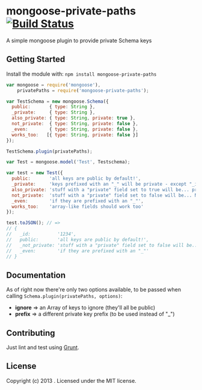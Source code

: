 # mongoose-private-paths [![Build Status](https://travis-ci.org/yamadapc/mongoose-private-paths.png?branch=master)](https://travis-ci.org/yamadapc/mongoose-private-paths)

A simple mongoose plugin to provide private Schema keys

## Getting Started
Install the module with: `npm install mongoose-private-paths`

```javascript
var mongoose = require('mongoose'),
    privatePaths = require('mongoose-private-paths');

var TestSchema = new mongoose.Schema({
  public:       { type: String },
  _private:     { type: String },
  also_private: { type: String, private: true },
  not_private:  { type: String, private: false },
  _even:        { type: String, private: false },
  works_too:   [{ type: String, private: false }]
});

TestSchema.plugin(privatePaths);

var Test = mongoose.model('Test', Testschema);

var test = new Test({
  public:       'all keys are public by default!',
  _private:     'keys prefixed with an "_" will be private - except "_id"',
  also_private: 'stuff with a "private" field set to true will be... private!',
  not_private:  'stuff with a "private" field set to false will be... NOT private!',
  _even:        'if they are prefixed with an "_"',
  works_too:    'array-like fields should work too'
});

test.toJSON(); // =>
// {
//   _id:          '1234',
//   public:       'all keys are public by default!',
//   _not_private: 'stuff with a "private" field set to false will be... NOT private!',
//   _even:        'if they are prefixed with an "_"'
// }
```

## Documentation

As of right now there're only two options available, to be passed when calling
`Schema.plugin(privatePaths, options)`:

- **ignore** => an Array of keys to ignore (they'll all be public)
- **prefix** => a different private key prefix (to be used instead of "_")

## Contributing
Just lint and test using [Grunt](http://gruntjs.com/).

## License
Copyright (c) 2013 . Licensed under the MIT license.
